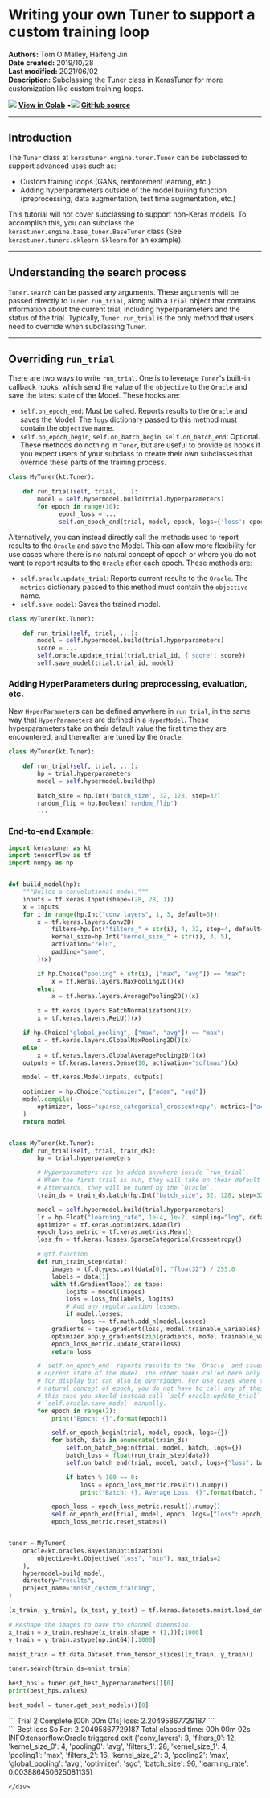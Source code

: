 # Writing your own Tuner to support a custom training loop

**Authors:** Tom O'Malley, Haifeng Jin<br>
**Date created:** 2019/10/28<br>
**Last modified:** 2021/06/02<br>
**Description:** Subclassing the Tuner class in KerasTuner for more customization like custom training loops.


<img class="k-inline-icon" src="https://colab.research.google.com/img/colab_favicon.ico"/> [**View in Colab**](https://colab.research.google.com/github/keras-team/keras-io/blob/master/guides/ipynb/keras_tuner/custom_tuner.ipynb)  <span class="k-dot">•</span><img class="k-inline-icon" src="https://github.com/favicon.ico"/> [**GitHub source**](https://github.com/keras-team/keras-io/blob/master/guides/keras_tuner/custom_tuner.py)



---
## Introduction

The `Tuner` class at `kerastuner.engine.tuner.Tuner` can be subclassed to
support advanced uses such as:

* Custom training loops (GANs, reinforement learning, etc.)
* Adding hyperparameters outside of the model builing function (preprocessing,
data augmentation, test time augmentation, etc.)

This tutorial will not cover subclassing to support non-Keras models. To
accomplish this, you can subclass the `kerastuner.engine.base_tuner.BaseTuner`
class (See `kerastuner.tuners.sklearn.Sklearn` for an example).

---
## Understanding the search process

`Tuner.search` can be passed any arguments. These arguments will be passed
directly to `Tuner.run_trial`, along with a `Trial` object that contains
information about the current trial, including hyperparameters and the status
of the trial. Typically, `Tuner.run_trial` is the only method that users need
to override when subclassing `Tuner`.

---
## Overriding `run_trial`

There are two ways to write `run_trial`. One is to leverage `Tuner`'s built-in
callback hooks, which send the value of the `objective` to the `Oracle` and
save the latest state of the Model. These hooks are:

* `self.on_epoch_end`: Must be called. Reports results to the `Oracle` and
saves the Model. The `logs` dictionary passed to this method must contain the
`objective` name.
* `self.on_epoch_begin`, `self.on_batch_begin`, `self.on_batch_end`: Optional.
These methods do nothing in `Tuner`, but are useful to provide as hooks if you
expect users of your subclass to create their own subclasses that override
these parts of the training process.


```python
class MyTuner(kt.Tuner):

    def run_trial(self, trial, ...):
        model = self.hypermodel.build(trial.hyperparameters)
        for epoch in range(10):
              epoch_loss = ...
              self.on_epoch_end(trial, model, epoch, logs={'loss': epoch_loss})
```

Alternatively, you can instead directly call the methods used to report results
to the `Oracle` and save the Model. This can allow more flexibility for use
cases where there is no natural concept of epoch or where you do not want to
report results to the `Oracle` after each epoch. These methods are:

* `self.oracle.update_trial`: Reports current results to the `Oracle`. The
`metrics` dictionary passed to this method must contain the `objective` name.
* `self.save_model`: Saves the trained model.

```python
class MyTuner(kt.Tuner):

    def run_trial(self, trial, ...):
        model = self.hypermodel.build(trial.hyperparameters)
        score = ...
        self.oracle.update_trial(trial.trial_id, {'score': score})
        self.save_model(trial.trial_id, model)
```

### Adding HyperParameters during preprocessing, evaluation, etc.

New `HyperParameter`s can be defined anywhere in `run_trial`, in the same way
that `HyperParameter`s are defined in a `HyperModel`. These hyperparameters
take on their default value the first time they are encountered, and thereafter
are tuned by the `Oracle`.

```python
class MyTuner(kt.Tuner):

    def run_trial(self, trial, ...):
        hp = trial.hyperparameters
        model = self.hypermodel.build(hp)

        batch_size = hp.Int('batch_size', 32, 128, step=32)
        random_flip = hp.Boolean('random_flip')
        ...
```

### End-to-end Example:


```python
import kerastuner as kt
import tensorflow as tf
import numpy as np


def build_model(hp):
    """Builds a convolutional model."""
    inputs = tf.keras.Input(shape=(28, 28, 1))
    x = inputs
    for i in range(hp.Int("conv_layers", 1, 3, default=3)):
        x = tf.keras.layers.Conv2D(
            filters=hp.Int("filters_" + str(i), 4, 32, step=4, default=8),
            kernel_size=hp.Int("kernel_size_" + str(i), 3, 5),
            activation="relu",
            padding="same",
        )(x)

        if hp.Choice("pooling" + str(i), ["max", "avg"]) == "max":
            x = tf.keras.layers.MaxPooling2D()(x)
        else:
            x = tf.keras.layers.AveragePooling2D()(x)

        x = tf.keras.layers.BatchNormalization()(x)
        x = tf.keras.layers.ReLU()(x)

    if hp.Choice("global_pooling", ["max", "avg"]) == "max":
        x = tf.keras.layers.GlobalMaxPooling2D()(x)
    else:
        x = tf.keras.layers.GlobalAveragePooling2D()(x)
    outputs = tf.keras.layers.Dense(10, activation="softmax")(x)

    model = tf.keras.Model(inputs, outputs)

    optimizer = hp.Choice("optimizer", ["adam", "sgd"])
    model.compile(
        optimizer, loss="sparse_categorical_crossentropy", metrics=["accuracy"]
    )
    return model


class MyTuner(kt.Tuner):
    def run_trial(self, trial, train_ds):
        hp = trial.hyperparameters

        # Hyperparameters can be added anywhere inside `run_trial`.
        # When the first trial is run, they will take on their default values.
        # Afterwards, they will be tuned by the `Oracle`.
        train_ds = train_ds.batch(hp.Int("batch_size", 32, 128, step=32, default=64))

        model = self.hypermodel.build(trial.hyperparameters)
        lr = hp.Float("learning_rate", 1e-4, 1e-2, sampling="log", default=1e-3)
        optimizer = tf.keras.optimizers.Adam(lr)
        epoch_loss_metric = tf.keras.metrics.Mean()
        loss_fn = tf.keras.losses.SparseCategoricalCrossentropy()

        # @tf.function
        def run_train_step(data):
            images = tf.dtypes.cast(data[0], "float32") / 255.0
            labels = data[1]
            with tf.GradientTape() as tape:
                logits = model(images)
                loss = loss_fn(labels, logits)
                # Add any regularization losses.
                if model.losses:
                    loss += tf.math.add_n(model.losses)
            gradients = tape.gradient(loss, model.trainable_variables)
            optimizer.apply_gradients(zip(gradients, model.trainable_variables))
            epoch_loss_metric.update_state(loss)
            return loss

        # `self.on_epoch_end` reports results to the `Oracle` and saves the
        # current state of the Model. The other hooks called here only log values
        # for display but can also be overridden. For use cases where there is no
        # natural concept of epoch, you do not have to call any of these hooks. In
        # this case you should instead call `self.oracle.update_trial` and
        # `self.oracle.save_model` manually.
        for epoch in range(2):
            print("Epoch: {}".format(epoch))

            self.on_epoch_begin(trial, model, epoch, logs={})
            for batch, data in enumerate(train_ds):
                self.on_batch_begin(trial, model, batch, logs={})
                batch_loss = float(run_train_step(data))
                self.on_batch_end(trial, model, batch, logs={"loss": batch_loss})

                if batch % 100 == 0:
                    loss = epoch_loss_metric.result().numpy()
                    print("Batch: {}, Average Loss: {}".format(batch, loss))

            epoch_loss = epoch_loss_metric.result().numpy()
            self.on_epoch_end(trial, model, epoch, logs={"loss": epoch_loss})
            epoch_loss_metric.reset_states()


tuner = MyTuner(
    oracle=kt.oracles.BayesianOptimization(
        objective=kt.Objective("loss", "min"), max_trials=2
    ),
    hypermodel=build_model,
    directory="results",
    project_name="mnist_custom_training",
)

(x_train, y_train), (x_test, y_test) = tf.keras.datasets.mnist.load_data()

# Reshape the images to have the channel dimension.
x_train = x_train.reshape(x_train.shape + (1,))[:1000]
y_train = y_train.astype(np.int64)[:1000]

mnist_train = tf.data.Dataset.from_tensor_slices((x_train, y_train))

tuner.search(train_ds=mnist_train)

best_hps = tuner.get_best_hyperparameters()[0]
print(best_hps.values)

best_model = tuner.get_best_models()[0]
```

<div class="k-default-codeblock">
```
Trial 2 Complete [00h 00m 01s]
loss: 2.20495867729187
```
</div>
    
<div class="k-default-codeblock">
```
Best loss So Far: 2.20495867729187
Total elapsed time: 00h 00m 02s
INFO:tensorflow:Oracle triggered exit
{'conv_layers': 3, 'filters_0': 12, 'kernel_size_0': 4, 'pooling0': 'avg', 'filters_1': 28, 'kernel_size_1': 4, 'pooling1': 'max', 'filters_2': 16, 'kernel_size_2': 3, 'pooling2': 'max', 'global_pooling': 'avg', 'optimizer': 'sgd', 'batch_size': 96, 'learning_rate': 0.003886450625081135}

```
</div>